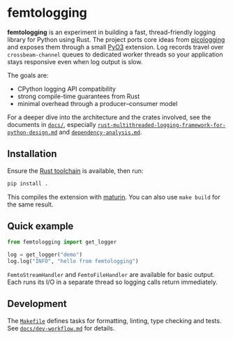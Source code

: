 # femtologging

**femtologging** is an experiment in building a fast, thread-friendly logging
library for Python using Rust. The project ports core ideas from
[picologging](https://github.com/microsoft/picologging) and exposes them through
a small [PyO3](https://pyo3.rs/) extension. Log records travel over
`crossbeam-channel` queues to dedicated worker threads so your application stays
responsive even when log output is slow.

The goals are:

- CPython logging API compatibility
- strong compile-time guarantees from Rust
- minimal overhead through a producer–consumer model

For a deeper dive into the architecture and the crates involved, see the
documents in [`docs/`](./docs), especially
[`rust-multithreaded-logging-framework-for-python-design.md`](docs/rust-multithreaded-logging-framework-for-python-design.md)
and [`dependency-analysis.md`](docs/dependency-analysis.md).

## Installation

Ensure the
[Rust toolchain](https://www.rust-lang.org/tools/install) is available, then
run:

```bash
pip install .
```

This compiles the extension with [maturin](https://maturin.rs/). You can also use
`make build` for the same result.

## Quick example

```python
from femtologging import get_logger

log = get_logger("demo")
log.log("INFO", "hello from femtologging")
```

`FemtoStreamHandler` and `FemtoFileHandler` are available for basic output. Each
runs its I/O in a separate thread so logging calls return immediately.

## Development

The [`Makefile`](./Makefile) defines tasks for formatting, linting, type
checking and tests. See [`docs/dev-workflow.md`](docs/dev-workflow.md) for
details.

